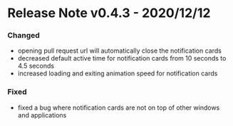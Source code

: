 # Release Note v0.4.3 - 2020/12/12

### Changed

* opening pull request url will automatically close the notification cards
* decreased default active time for notification cards from 10 seconds to 4.5 seconds
* increased loading and exiting animation speed for notification cards

### Fixed

* fixed a bug where notification cards are not on top of other windows and applications

